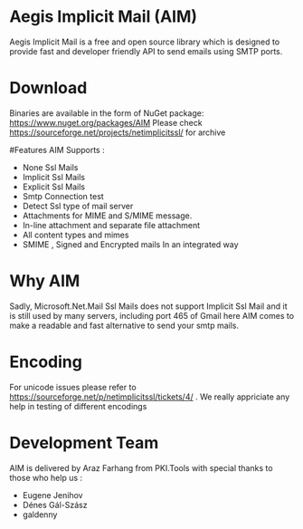 # Aegis Implicit Mail (AIM)
Aegis Implicit Mail is a free and open source library which is designed to provide fast and developer friendly API to send emails using SMTP ports. 

# Download
Binaries are available in the form of NuGet package:
https://www.nuget.org/packages/AIM 
Please check https://sourceforge.net/projects/netimplicitssl/ for archive

#Features
AIM Supports :
* None Ssl Mails
* Implicit Ssl Mails
* Explicit Ssl Mails
* Smtp Connection test
* Detect Ssl type of mail server
* Attachments for MIME and S/MIME message.
* In-line attachment and separate file attachment
* All content types and mimes
* SMIME , Signed and Encrypted mails
In an integrated way 

# Why AIM
Sadly, Microsoft.Net.Mail Ssl Mails does not support Implicit Ssl Mail and it is still used by many servers, including port 465 of Gmail here AIM comes to make a readable and fast alternative to send your smtp mails.


# Encoding
For unicode issues please refer to https://sourceforge.net/p/netimplicitssl/tickets/4/ . We really appriciate any help in testing of different encodings


# Development Team
AIM is delivered by Araz Farhang from PKI.Tools with special thanks to those who help us :
* Eugene Jenihov
* Dénes Gál-Szász
* galdenny

